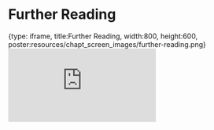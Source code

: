 # Further Reading
 
{type: iframe, title:Further Reading, width:800, height:600, poster:resources/chapt_screen_images/further-reading.png}
![](https://hutchdatascience.org/NIH_Data_Sharing/further-reading.html)
 

 
